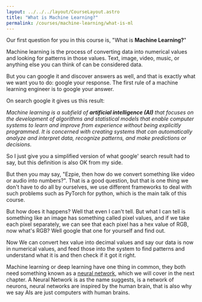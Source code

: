 ```yaml
---
layout: ../../../layout/CourseLayout.astro
title: "What is Machine Learning?"
permalink: /courses/machine-learning/what-is-ml
---
```


Our first question for you in this course is, "What is **Machine Learning?**"

Machine learning is the process of converting data into numerical values and looking for patterns in those values. Text, image, video, music, or anything else you can think of can be considered data.

But you can google it and discover answers as well, and that is exactly what we want you to do: google your response. The first rule of a machine learning engineer is to google your answer.

On search google it gives us this result:

_Machine learning is a subfield of **artificial intelligence (AI)** that focuses on the development of algorithms and statistical models that enable computer systems to learn and improve from experience without being explicitly programmed. It is concerned with creating systems that can automatically analyze and interpret data, recognize patterns, and make predictions or decisions._

So I just give you a simplified version of what google' search result had to say, but this definition is also OK from my side.

But then you may say, "Ezpie, then how do we convert something like video or audio into numbers?". That is a good question, but that is one thing we don't have to do all by ourselves, we use different frameworks to deal with such problems such as PyTorch for python, which is the main talk of this course.

But how does it happens? Well that even I can't tell. But what I can tell is something like an image has something called pixel values, and if we take each pixel separately, we can see that each pixel has a hex value of RGB, now what's RGB? Well google that one for yourself and find out.

Now We can convert hex value into decimal values and say our data is now in numerical values, and feed those into the system to find patterns and understand what it is and then check if it got it right.

Machine learning or deep learning have one thing in common, they both need something known as a
<a href="what-is-a-neural-network" class="text-blue-600 hover:text-blue-400 hover:underline">neural network</a>,
which we will cover in the next chapter. A Neural Network is as the name suggests, is a network of neurons, neural networks are inspired by the human brain, that is also why we say AIs are just computers with human brains.
